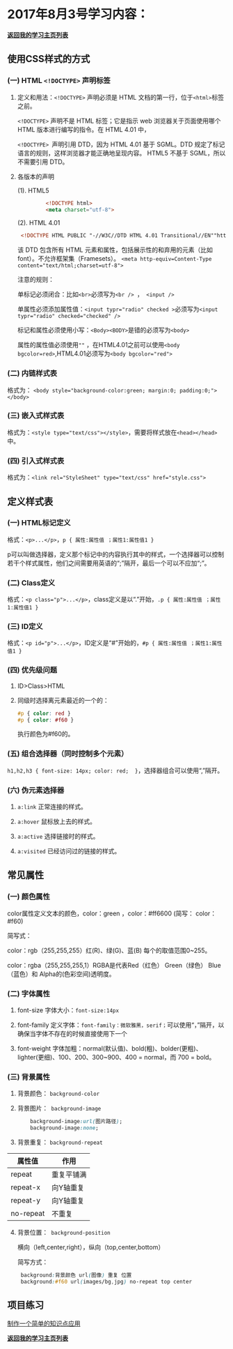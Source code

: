 # 2017年8月3号学习内容：

**[返回我的学习主页列表](https://super456.github.io/study-html-css-2017/)**


## 使用CSS样式的方式

### (一) HTML `<!DOCTYPE>` 声明标签

1. 定义和用法：`<!DOCTYPE>` 声明必须是 HTML 文档的第一行，位于` <html> `标签之前。

   `<!DOCTYPE>` 声明不是 HTML 标签；它是指示 web 浏览器关于页面使用哪个 HTML 版本进行编写的指令。在 HTML 4.01 中，
   
   `<!DOCTYPE> `声明引用 DTD，因为 HTML 4.01 基于 SGML。DTD 规定了标记语言的规则，这样浏览器才能正确地呈现内容。
   HTML5 不基于 SGML，所以不需要引用 DTD。

2. 各版本的声明

   (1). HTML5

   ```html
			<!DOCTYPE html>
			<meta charset="utf-8">
   ```

   (2). HTML 4.01

   ```html
	<!DOCTYPE HTML PUBLIC "-//W3C//DTD HTML 4.01 Transitional//EN""http://www.w3.org/TR/html4/loose.dtd">
   ```

   该 DTD 包含所有 HTML 元素和属性，包括展示性的和弃用的元素（比如 font）。不允许框架集（Framesets）。
   `<meta http-equiv=Content-Type content="text/html;charset=utf-8">`

   注意的规则：

   单标记必须闭合：比如`<br>`必须写为`<br /> `，` <input />`

   单属性必须添加属性值：`<input typr="radio" checked >`必须写为`<input typr="radio" checked="checked" />`

   标记和属性必须使用小写：`<Body><BODY>`是错的必须写为`<body>`
   
   属性的属性值必须使用`""` ，在HTML4.01之前可以使用`<body bgcolor=red>`,HTML4.01必须写为`<body bgcolor="red">`

### (二) 内链样式表
	
   格式为： `<body style="background-color:green; margin:0; padding:0;"></body>`

### (三) 嵌入式样式表

   格式为：`<style type="text/css"></style>`，需要将样式放在`<head></head>`中。

### (四) 引入式样式表

   格式为：`<link rel="StyleSheet" type="text/css" href="style.css">`

## 定义样式表

### (一) HTML标记定义

   格式：`<p>...</p>`，`p { 属性:属性值 ；属性1:属性值1 }`

   p可以叫做选择器，定义那个标记中的内容执行其中的样式，一个选择器可以控制若干个样式属性，他们之间需要用英语的“;”隔开，最后一个可以不应加“;”。

### (二) Class定义

   格式：`<p class="p">...</p>`，class定义是以“.”开始，`.p { 属性:属性值 ；属性1:属性值1 }`

### (三) ID定义
	
   格式：`<p id="p">...</p>`，ID定义是“#”开始的，`#p { 属性:属性值 ；属性1:属性值1 }`

### (四) 优先级问题

1. ID>Class>HTML

2. 同级时选择离元素最近的一个的：

    ```css
    #p { color: red }
    #p { color: #f60 }
    ```

   执行颜色为#f60的。

### (五) 组合选择器（同时控制多个元素）

   `h1,h2,h3 { font-size: 14px; color: red;  }`，选择器组合可以使用“,”隔开。

### (六) 伪元素选择器

1. `a:link` 正常连接的样式。

2. `a:hover` 鼠标放上去的样式。

3. `a:active` 选择链接时的样式。

4. `a:visited` 已经访问过的链接的样式。

## 常见属性

### (一) 颜色属性

   color属性定义文本的颜色，color：green ，color：#ff6600 (简写： color：#f60)

   简写式：

   color：rgb（255,255,255）红(R)、绿(G)、蓝(B) 每个的取值范围0~255。

   color：rgba（255,255,255,1）RGBA是代表Red（红色） Green（绿色） Blue（蓝色）和 Alpha的(色彩空间)透明度。

### (二) 字体属性

1. font-size 字体大小：`font-size:14px`

2. font-family 定义字体：`font-family：微软雅黑，serif；`可以使用“，”隔开，以确保当字体不存在的时候直接使用下一个

3. font-weight 字体加粗：normal(默认值)、bold(粗)、bolder(更粗)、lighter(更细)、100、200、300~900、400 = normal，而 700 = bold。

### (三) 背景属性

1. 背景颜色： `background-color`

2. 背景图片：` background-image`

    ```css
        background-image:url(图片路径);
        background-image:none;
    ```

3. 背景重复： `background-repeat`

|    属性值  |   作用  |
|-----------|---------|
 |  repeat  |  重复平铺满|
 |  repeat-x | 向Y轴重复|
 |  repeat-y | 向Y轴重复|
 |  no-repeat | 不重复|

4. 背景位置：` background-position`

   横向（left,center,right），纵向（top,center,bottom）

   简写方式：

   ```css
	background:背景颜色 url(图像) 重复 位置
	background:#f60 url(images/bg,jpg) no-repeat top center
   ```

## 项目练习

   [制作一个简单的知识点应用](https://super456.github.io/study-html-css-2017/0803/color-font-bg.html)

**[返回我的学习主页列表](https://super456.github.io/study-html-css-2017/)**
